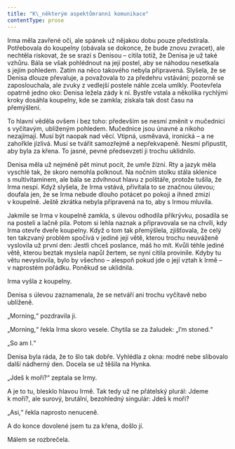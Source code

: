 ```yaml
---
title: "K\_některým aspektůmranní komunikace"
contentType: prose
---
```


Irma měla zavřené oči, ale spánek už nějakou dobu pouze předstírala. Potřebovala do koupelny (obávala se dokonce, že bude znovu zvracet), ale nechtěla riskovat, že se srazí s Denisou – cítila totiž, že Denisa je už také vzhůru. Bála se však pohlédnout na její postel, aby se náhodou nesetkala s jejím pohledem. Zatím na něco takového nebyla připravená. Slyšela, že se Denisa dlouze převaluje, a považovala to za předehru vstávání; pozorně se zaposlouchala, ale zvuky z vedlejší postele náhle zcela umlkly. Pootevřela opatrně jedno oko: Denisa ležela zády k ní. Bystře vstala a několika rychlými kroky dosáhla koupelny, kde se zamkla; získala tak dost času na přemýšlení.

To hlavní věděla ovšem i bez toho: především se nesmí změnit v mučednici s vyčítavým, ublíženým pohledem. Mučednice jsou únavné a nikoho nezajímají. Musí být naopak nad věcí. Vtipná, usměvavá, ironická – a ne zahořkle jízlivá. Musí se tvářit samozřejmě a nepřekvapeně. Nesmí připustit, aby byla za křena. To jasné, pevné předsevzetí ji trochu uklidnilo.

Denisa měla už nejméně pět minut pocit, že umře žízní. Rty a jazyk měla vyschlé tak, že skoro nemohla polknout. Na nočním stolku stála sklenice s multivitaminem, ale bála se zdvihnout hlavu z polštáře, protože tušila, že Irma nespí. Když slyšela, že Irma vstává, přivítala to se značnou úlevou; doufala jen, že se Irma nebude dlouho potácet po pokoji a ihned zmizí v koupelně. Ještě zkrátka nebyla připravená na to, aby s Irmou mluvila.

Jakmile se Irma v koupelně zamkla, s úlevou odhodila přikrývku, posadila se na posteli a lačně pila. Potom si lehla naznak a připravovala se na chvíli, kdy Irma otevře dveře koupelny. Když o tom tak přemýšlela, zjišťovala, že celý ten takzvaný problém spočívá v jediné její větě, kterou trochu neuváženě vyslovila už první den: Jestli chceš poslance, máš ho mít. Kvůli téhle jediné větě, kterou beztak myslela napůl žertem, se nyní cítila provinile. Kdyby tu větu nevyslovila, bylo by všechno – alespoň pokud jde o její vztah k Irmě – v naprostém pořádku. Poněkud se uklidnila.

Irma vyšla z koupelny.

Denisa s úlevou zaznamenala, že se netváří ani trochu vyčítavě nebo ublíženě.

„Morning,“ pozdravila ji.

„Morning,“ řekla Irma skoro vesele. Chytila se za žaludek: „I’m stoned.“

„So am I.“

Denisa byla ráda, že to šlo tak dobře. Vyhlédla z okna: modré nebe slibovalo další nádherný den. Docela se už těšila na Hynka.

„Jdeš k moři?“ zeptala se Irmy.

A je to tu, blesklo hlavou Irmě. Tak tedy už ne přátelský plurál: Jdeme k moři?, ale surový, brutální, bezohledný singulár: Jdeš k moři?

„Asi,“ řekla naprosto nenuceně.

A do konce dovolené jsem tu za křena, došlo jí.

Málem se rozbrečela.
